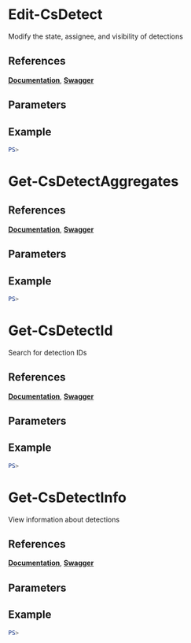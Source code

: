 # Edit-CsDetect
Modify the state, assignee, and visibility of detections

## References
**[Documentation]()**, **[Swagger]()**

## Parameters

## Example
```powershell
PS>
```

# Get-CsDetectAggregates

## References
**[Documentation]()**, **[Swagger]()**

## Parameters

## Example
```powershell
PS>
```

# Get-CsDetectId
Search for detection IDs

## References
**[Documentation](https://falcon.crowdstrike.com/support/documentation/86/detections-monitoring-apis#find-detections)**, **[Swagger](https://assets.falcon.crowdstrike.com/support/api/swagger.html#/detects/QueryDetects)**

## Parameters

## Example
```powershell
PS>
```

# Get-CsDetectInfo
View information about detections

## References
**[Documentation]()**, **[Swagger]()**

## Parameters

## Example
```powershell
PS>
```